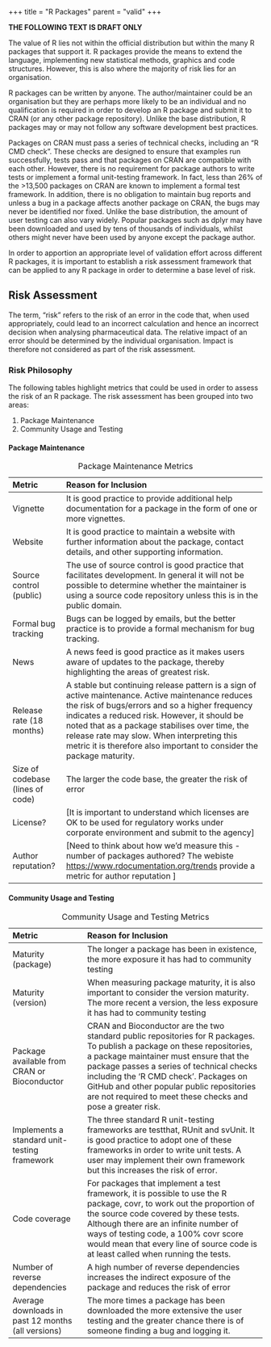 +++ title = "R Packages" parent = "valid" +++

**THE FOLLOWING TEXT IS DRAFT ONLY**

The value of R lies not within the official distribution but within the
many R packages that support it. R packages provide the means to extend
the language, implementing new statistical methods, graphics and code
structures. However, this is also where the majority of risk lies for an
organisation.

R packages can be written by anyone. The author/maintainer could be an
organisation but they are perhaps more likely to be an individual and no
qualification is required in order to develop an R package and submit it
to CRAN (or any other package repository). Unlike the base distribution,
R packages may or may not follow any software development best
practices.

Packages on CRAN must pass a series of technical checks, including an “R
CMD check”. These checks are designed to ensure that examples run
successfully, tests pass and that packages on CRAN are compatible with
each other. However, there is no requirement for package authors to
write tests or implement a formal unit-testing framework. In fact, less
than 26% of the &gt;13,500 packages on CRAN are known to implement a
formal test framework. In addition, there is no obligation to maintain
bug reports and unless a bug in a package affects another package on
CRAN, the bugs may never be identified nor fixed. Unlike the base
distribution, the amount of user testing can also vary widely. Popular
packages such as dplyr may have been downloaded and used by tens of
thousands of individuals, whilst others might never have been used by
anyone except the package author.

In order to apportion an appropriate level of validation effort across
different R packages, it is important to establish a risk assessment
framework that can be applied to any R package in order to determine a
base level of risk.

Risk Assessment
---------------

The term, “risk” refers to the risk of an error in the code that, when
used appropriately, could lead to an incorrect calculation and hence an
incorrect decision when analysing pharmaceutical data. The relative
impact of an error should be determined by the individual organisation.
Impact is therefore not considered as part of the risk assessment.

### Risk Philosophy

The following tables highlight metrics that could be used in order to
assess the risk of an R package. The risk assessment has been grouped
into two areas:

1.  Package Maintenance
2.  Community Usage and Testing

#### Package Maintenance

<table>
<caption>Package Maintenance Metrics</caption>
<thead>
<tr class="header">
<th style="text-align: left;">Metric</th>
<th style="text-align: left;">Reason for Inclusion</th>
</tr>
</thead>
<tbody>
<tr class="odd">
<td style="text-align: left;">Vignette</td>
<td style="text-align: left;">It is good practice to provide additional help documentation for a package in the form of one or more vignettes.</td>
</tr>
<tr class="even">
<td style="text-align: left;">Website</td>
<td style="text-align: left;">It is good practice to maintain a website with further information about the package, contact details, and other supporting information.</td>
</tr>
<tr class="odd">
<td style="text-align: left;">Source control (public)</td>
<td style="text-align: left;">The use of source control is good practice that facilitates development. In general it will not be possible to determine whether the maintainer is using a source code repository unless this is in the public domain.</td>
</tr>
<tr class="even">
<td style="text-align: left;">Formal bug tracking</td>
<td style="text-align: left;">Bugs can be logged by emails, but the better practice is to provide a formal mechanism for bug tracking.</td>
</tr>
<tr class="odd">
<td style="text-align: left;">News</td>
<td style="text-align: left;">A news feed is good practice as it makes users aware of updates to the package, thereby highlighting the areas of greatest risk.</td>
</tr>
<tr class="even">
<td style="text-align: left;">Release rate (18 months)</td>
<td style="text-align: left;">A stable but continuing release pattern is a sign of active maintenance. Active maintenance reduces the risk of bugs/errors and so a higher frequency indicates a reduced risk. However, it should be noted that as a package stabilises over time, the release rate may slow. When interpreting this metric it is therefore also important to consider the package maturity.</td>
</tr>
<tr class="odd">
<td style="text-align: left;">Size of codebase (lines of code)</td>
<td style="text-align: left;">The larger the code base, the greater the risk of error</td>
</tr>
<tr class="even">
<td style="text-align: left;">License?</td>
<td style="text-align: left;">[It is important to understand which licenses are OK to be used for regulatory works under corporate environment and submit to the agency]</td>
</tr>
<tr class="odd">
<td style="text-align: left;">Author reputation?</td>
<td style="text-align: left;">[Need to think about how we’d measure this - number of packages authored? The webiste <a href="https://www.rdocumentation.org/trends" class="uri">https://www.rdocumentation.org/trends</a> provide a metric for author reputation ]</td>
</tr>
</tbody>
</table>

#### Community Usage and Testing

<table>
<caption>Community Usage and Testing Metrics</caption>
<thead>
<tr class="header">
<th style="text-align: left;">Metric</th>
<th style="text-align: left;">Reason for Inclusion</th>
</tr>
</thead>
<tbody>
<tr class="odd">
<td style="text-align: left;">Maturity (package)</td>
<td style="text-align: left;">The longer a package has been in existence, the more exposure it has had to community testing</td>
</tr>
<tr class="even">
<td style="text-align: left;">Maturity (version)</td>
<td style="text-align: left;">When measuring package maturity, it is also important to consider the version maturity. The more recent a version, the less exposure it has had to community testing</td>
</tr>
<tr class="odd">
<td style="text-align: left;">Package available from CRAN or Bioconductor</td>
<td style="text-align: left;">CRAN and Bioconductor are the two standard public repositories for R packages. To publish a package on these repositories, a package maintainer must ensure that the package passes a series of technical checks including the ‘R CMD check’. Packages on GitHub and other popular public repositories are not required to meet these checks and pose a greater risk.</td>
</tr>
<tr class="even">
<td style="text-align: left;">Implements a standard unit-testing framework</td>
<td style="text-align: left;">The three standard R unit-testing frameworks are testthat, RUnit and svUnit. It is good practice to adopt one of these frameworks in order to write unit tests. A user may implement their own framework but this increases the risk of error.</td>
</tr>
<tr class="odd">
<td style="text-align: left;">Code coverage</td>
<td style="text-align: left;">For packages that implement a test framework, it is possible to use the R package, covr, to work out the proportion of the source code covered by these tests. Although there are an infinite number of ways of testing code, a 100% covr score would mean that every line of source code is at least called when running the tests.</td>
</tr>
<tr class="even">
<td style="text-align: left;">Number of reverse dependencies</td>
<td style="text-align: left;">A high number of reverse dependencies increases the indirect exposure of the package and reduces the risk of error</td>
</tr>
<tr class="odd">
<td style="text-align: left;">Average downloads in past 12 months (all versions)</td>
<td style="text-align: left;">The more times a package has been downloaded the more extensive the user testing and the greater chance there is of someone finding a bug and logging it.</td>
</tr>
</tbody>
</table>
